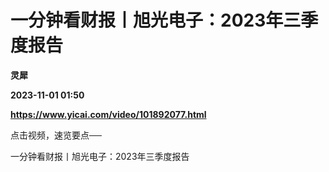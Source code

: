 # 一分钟看财报丨旭光电子：2023年三季度报告
**灵犀**

**2023-11-01 01:50**

**https://www.yicai.com/video/101892077.html**

点击视频，速览要点──

一分钟看财报丨旭光电子：2023年三季度报告